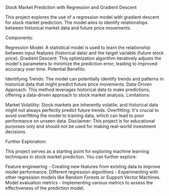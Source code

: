 
Stock Market Prediction with Regression and Gradient Descent

This project explores the use of a regression model with gradient descent for stock market prediction. The model aims to identify relationships between historical market data and future price movements.

Components:

Regression Model: A statistical model is used to learn the relationship between input features (historical data) and the target variable (future stock price).
Gradient Descent: This optimization algorithm iteratively adjusts the model's parameters to minimize the prediction error, leading to improved accuracy over time.
Potential Benefits:

Identifying Trends: The model can potentially identify trends and patterns in historical data that might predict future price movements.
Data-Driven Approach: This method leverages historical data to make predictions, offering a data-driven approach to stock market analysis.
Limitations:

Market Volatility: Stock markets are inherently volatile, and historical data might not always perfectly predict future trends.
Overfitting: It's crucial to avoid overfitting the model to training data, which can lead to poor performance on unseen data.
Disclaimer: This project is for educational purposes only and should not be used for making real-world investment decisions.

Further Exploration:

This project serves as a starting point for exploring machine learning techniques in stock market prediction. You can further explore:

Feature engineering - Creating new features from existing data to improve model performance.
Different regression algorithms - Experimenting with other regression models like Random Forests or Support Vector Machines.
Model evaluation metrics - Implementing various metrics to assess the effectiveness of the prediction model.
